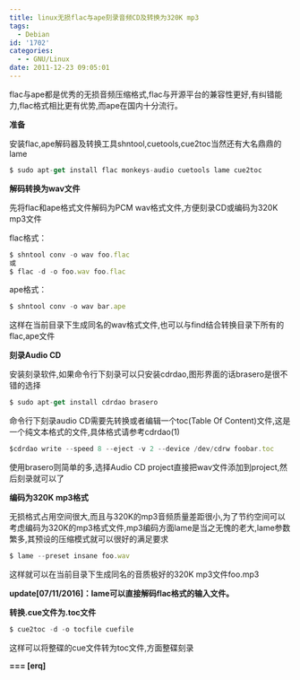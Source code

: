 ```yaml
---
title: linux无损flac与ape刻录音频CD及转换为320K mp3
tags:
  - Debian
id: '1702'
categories:
  - - GNU/Linux
date: 2011-12-23 09:05:01
---
```


flac与ape都是优秀的无损音频压缩格式,flac与开源平台的兼容性更好,有纠错能力,flac格式相比更有优势,而ape在国内十分流行。
<!-- more -->
**准备**

安装flac,ape解码器及转换工具shntool,cuetools,cue2toc当然还有大名鼎鼎的lame
```js
$ sudo apt-get install flac monkeys-audio cuetools lame cue2toc
```
**解码转换为wav文件**

先将flac和ape格式文件解码为PCM wav格式文件,方便刻录CD或编码为320K mp3文件

flac格式：
```js
$ shntool conv -o wav foo.flac
或
$ flac -d -o foo.wav foo.flac
```

ape格式：
```js
$ shntool conv -o wav bar.ape
```

这样在当前目录下生成同名的wav格式文件,也可以与find结合转换目录下所有的flac,ape文件

**刻录Audio CD**

安装刻录软件,如果命令行下刻录可以只安装cdrdao,图形界面的话brasero是很不错的选择
```js
$ sudo apt-get install cdrdao brasero
```
命令行下刻录audio CD需要先转换或者编辑一个toc(Table Of Content)文件,这是一个纯文本格式的文件,具体格式请参考cdrdao(1)
```js
$cdrdao write --speed 8 --eject -v 2 --device /dev/cdrw foobar.toc
```
使用brasero则简单的多,选择Audio CD project直接把wav文件添加到project,然后刻录就可以了

**编码为320K mp3格式**

无损格式占用空间很大,而且与320K的mp3音频质量差距很小,为了节约空间可以考虑编码为320K的mp3格式文件,mp3编码方面lame是当之无愧的老大,lame参数繁多,其预设的压缩模式就可以很好的满足要求
```js
$ lame --preset insane foo.wav
```
这样就可以在当前目录下生成同名的音质极好的320K mp3文件foo.mp3

**update\[07/11/2016\]：lame可以直接解码flac格式的输入文件。**

**转换.cue文件为.toc文件**
```js
$ cue2toc -d -o tocfile cuefile
```
这样可以将整碟的cue文件转为toc文件,方面整碟刻录

**\===
\[erq\]**